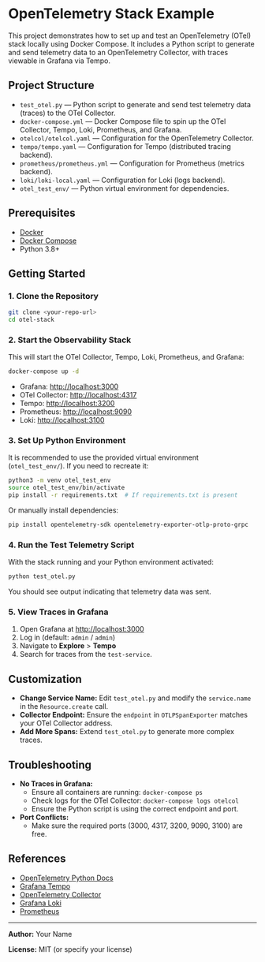 # OpenTelemetry Stack Example

This project demonstrates how to set up and test an OpenTelemetry (OTel) stack locally using Docker Compose. It includes a Python script to generate and send telemetry data to an OpenTelemetry Collector, with traces viewable in Grafana via Tempo.

## Project Structure

- `test_otel.py` — Python script to generate and send test telemetry data (traces) to the OTel Collector.
- `docker-compose.yml` — Docker Compose file to spin up the OTel Collector, Tempo, Loki, Prometheus, and Grafana.
- `otelcol/otelcol.yaml` — Configuration for the OpenTelemetry Collector.
- `tempo/tempo.yaml` — Configuration for Tempo (distributed tracing backend).
- `prometheus/prometheus.yml` — Configuration for Prometheus (metrics backend).
- `loki/loki-local.yaml` — Configuration for Loki (logs backend).
- `otel_test_env/` — Python virtual environment for dependencies.

## Prerequisites

- [Docker](https://www.docker.com/get-started)
- [Docker Compose](https://docs.docker.com/compose/)
- Python 3.8+

## Getting Started

### 1. Clone the Repository

```bash
git clone <your-repo-url>
cd otel-stack
```

### 2. Start the Observability Stack

This will start the OTel Collector, Tempo, Loki, Prometheus, and Grafana:

```bash
docker-compose up -d
```

- Grafana: [http://localhost:3000](http://localhost:3000)
- OTel Collector: [http://localhost:4317](http://localhost:4317)
- Tempo: [http://localhost:3200](http://localhost:3200)
- Prometheus: [http://localhost:9090](http://localhost:9090)
- Loki: [http://localhost:3100](http://localhost:3100)

### 3. Set Up Python Environment

It is recommended to use the provided virtual environment (`otel_test_env/`). If you need to recreate it:

```bash
python3 -m venv otel_test_env
source otel_test_env/bin/activate
pip install -r requirements.txt  # If requirements.txt is present
```

Or manually install dependencies:

```bash
pip install opentelemetry-sdk opentelemetry-exporter-otlp-proto-grpc
```

### 4. Run the Test Telemetry Script

With the stack running and your Python environment activated:

```bash
python test_otel.py
```

You should see output indicating that telemetry data was sent.

### 5. View Traces in Grafana

1. Open Grafana at [http://localhost:3000](http://localhost:3000)
2. Log in (default: `admin` / `admin`)
3. Navigate to **Explore** > **Tempo**
4. Search for traces from the `test-service`.

## Customization

- **Change Service Name:** Edit `test_otel.py` and modify the `service.name` in the `Resource.create` call.
- **Collector Endpoint:** Ensure the `endpoint` in `OTLPSpanExporter` matches your OTel Collector address.
- **Add More Spans:** Extend `test_otel.py` to generate more complex traces.

## Troubleshooting

- **No Traces in Grafana:**
  - Ensure all containers are running: `docker-compose ps`
  - Check logs for the OTel Collector: `docker-compose logs otelcol`
  - Ensure the Python script is using the correct endpoint and port.
- **Port Conflicts:**
  - Make sure the required ports (3000, 4317, 3200, 9090, 3100) are free.

## References

- [OpenTelemetry Python Docs](https://opentelemetry.io/docs/instrumentation/python/)
- [Grafana Tempo](https://grafana.com/oss/tempo/)
- [OpenTelemetry Collector](https://opentelemetry.io/docs/collector/)
- [Grafana Loki](https://grafana.com/oss/loki/)
- [Prometheus](https://prometheus.io/)

---

**Author:** Your Name

**License:** MIT (or specify your license)
